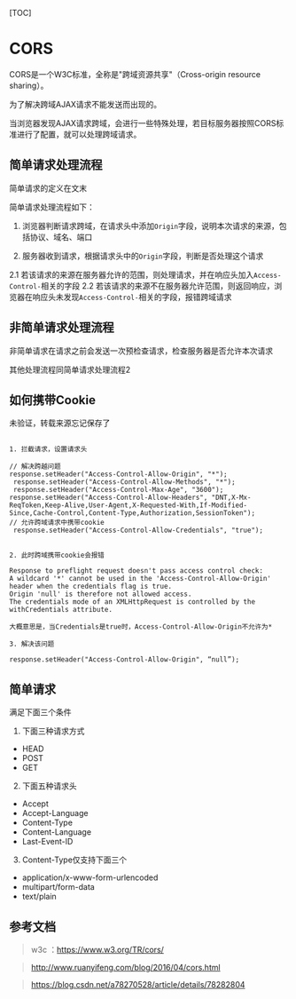 [TOC]

# CORS

CORS是一个W3C标准，全称是"跨域资源共享"（Cross-origin resource sharing）。

为了解决跨域AJAX请求不能发送而出现的。

当浏览器发现AJAX请求跨域，会进行一些特殊处理，若目标服务器按照CORS标准进行了配置，就可以处理跨域请求。

## 简单请求处理流程

简单请求的定义在文末

简单请求处理流程如下：

1. 浏览器判断请求跨域，在请求头中添加`Origin`字段，说明本次请求的来源，包括协议、域名、端口

2. 服务器收到请求，根据请求头中的`Origin`字段，判断是否处理这个请求

2.1 若该请求的来源在服务器允许的范围，则处理请求，并在响应头加入`Access-Control-`相关的字段
2.2 若该请求的来源不在服务器允许范围，则返回响应，浏览器在响应头未发现`Access-Control-`相关的字段，报错跨域请求

## 非简单请求处理流程

非简单请求在请求之前会发送一次预检查请求，检查服务器是否允许本次请求

其他处理流程同简单请求处理流程2

## 如何携带Cookie

未验证，转载来源忘记保存了

```log

1. 拦截请求，设置请求头

// 解决跨越问题 
response.setHeader("Access-Control-Allow-Origin", "*");
 response.setHeader("Access-Control-Allow-Methods", "*");
 response.setHeader("Access-Control-Max-Age", "3600"); 
response.setHeader("Access-Control-Allow-Headers", "DNT,X-Mx-ReqToken,Keep-Alive,User-Agent,X-Requested-With,If-Modified-Since,Cache-Control,Content-Type,Authorization,SessionToken"); 
// 允许跨域请求中携带cookie
 response.setHeader("Access-Control-Allow-Credentials", "true");


2. 此时跨域携带cookie会报错

Response to preflight request doesn't pass access control check: 
A wildcard '*' cannot be used in the 'Access-Control-Allow-Origin' header when the credentials flag is true. 
Origin 'null' is therefore not allowed access. 
The credentials mode of an XMLHttpRequest is controlled by the withCredentials attribute.

大概意思是，当Credentials是true时，Access-Control-Allow-Origin不允许为*

3. 解决该问题

response.setHeader("Access-Control-Allow-Origin", “null”);

```

## 简单请求

满足下面三个条件

1. 下面三种请求方式

- HEAD
- POST
- GET

2. 下面五种请求头

- Accept
- Accept-Language
- Content-Type
- Content-Language
- Last-Event-ID

3. Content-Type仅支持下面三个

- application/x-www-form-urlencoded
- multipart/form-data
- text/plain



## 参考文档

> w3c ：https://www.w3.org/TR/cors/

> http://www.ruanyifeng.com/blog/2016/04/cors.html

> https://blog.csdn.net/a78270528/article/details/78282804
